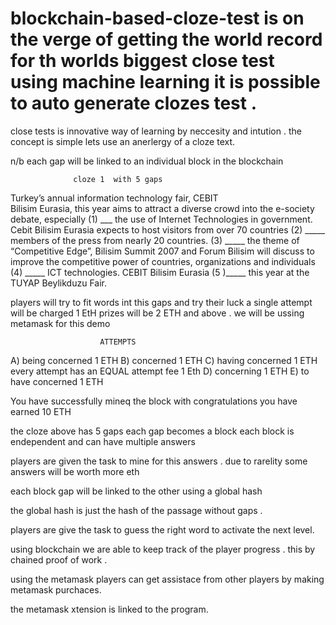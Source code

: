 # blockchain-based-cloze-test is on the verge of getting the world record for th worlds biggest close  test using  machine learning it is possible to auto generate clozes test .

close tests is innovative way of learning by neccesity and  intution . the concept is simple lets use an anerlergy  of a cloze text.
                  
                 
   n/b each gap will be linked to an individual block in the blockchain
                 
                  cloze 1  with 5 gaps  
                  
                  
Turkey’s annual information technology fair, CEBIT                           
Bilisim Eurasia, this year aims to attract a diverse
crowd into the e-society debate, especially (1) ___
the use of Internet Technologies in government. Cebit
Bilisim Eurasia expects to host visitors from over 70
countries (2) _____ members of the press from nearly
20 countries. (3) _____ the theme of “Competitive
Edge”, Bilisim Summit 2007 and Forum Bilisim will
discuss to improve the competitive power of
countries, organizations and individuals (4) _____ ICT
technologies. CEBIT Bilisim Eurasia (5 )_____ this year
at the TUYAP Beylikduzu Fair.


   players will try to fit words int this gaps and  try their luck 
   a single attempt will be charged 1 EtH
   prizes  will be 2 ETH and above . we will be ussing metamask for this demo
                 

                        ATTEMPTS 



 
A) being concerned       1 ETH
B) concerned             1 ETH
C) having concerned      1 ETH         every attempt has an  EQUAL attempt  fee 1 Eth
D) concerning            1 ETH
E) to have concerned     1 ETH


  You have successfully mineq the block with congratulations you have earned 10 ETH





the cloze above has 5 gaps each gap becomes a block each block is endependent and can have multiple answers

players are given the task to mine for this answers . due to rarelity  some answers will be worth more eth 

each block gap will be linked to the other using a global hash 

the global hash is just the hash of the passage without gaps .

players are give the task to guess the right word to activate the next level.

using blockchain we are able to keep track of the player progress . this by  chained proof of  work .

using the metamask players can get assistace from other players  by making metamask  purchaces. 


the metamask xtension is  linked  to the program.


